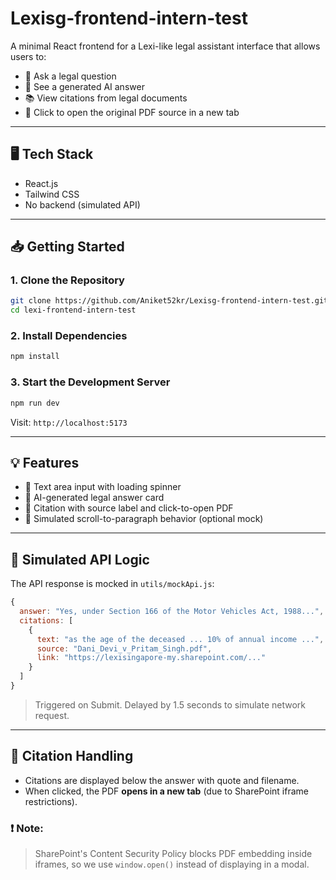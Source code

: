 # Lexisg-frontend-intern-test

A minimal React frontend for a Lexi-like legal assistant interface that allows users to:

- 💬 Ask a legal question
- 📄 See a generated AI answer
- 📚 View citations from legal documents
- 🔗 Click to open the original PDF source in a new tab


---

## 🖥️ Tech Stack
- React.js 
- Tailwind CSS
- No backend (simulated API)

---

## 📥 Getting Started

### 1. Clone the Repository
```bash
git clone https://github.com/Aniket52kr/Lexisg-frontend-intern-test.git
cd lexi-frontend-intern-test
```

### 2. Install Dependencies
```bash
npm install
```

### 3. Start the Development Server
```bash
npm run dev
```
Visit: `http://localhost:5173`

---

## 💡 Features

- 📝 Text area input with loading spinner
- 🤖 AI-generated legal answer card
- 📎 Citation with source label and click-to-open PDF
- 🧠 Simulated scroll-to-paragraph behavior (optional mock)

---

## 🧪 Simulated API Logic
The API response is mocked in `utils/mockApi.js`:

```js
{
  answer: "Yes, under Section 166 of the Motor Vehicles Act, 1988...",
  citations: [
    {
      text: "as the age of the deceased ... 10% of annual income ...",
      source: "Dani_Devi_v_Pritam_Singh.pdf",
      link: "https://lexisingapore-my.sharepoint.com/..."
    }
  ]
}
```

> Triggered on Submit. Delayed by 1.5 seconds to simulate network request.

---

## 📄 Citation Handling

- Citations are displayed below the answer with quote and filename.
- When clicked, the PDF **opens in a new tab** (due to SharePoint iframe restrictions).

### ❗ Note:
> SharePoint's Content Security Policy blocks PDF embedding inside iframes, so we use `window.open()` instead of displaying in a modal.



